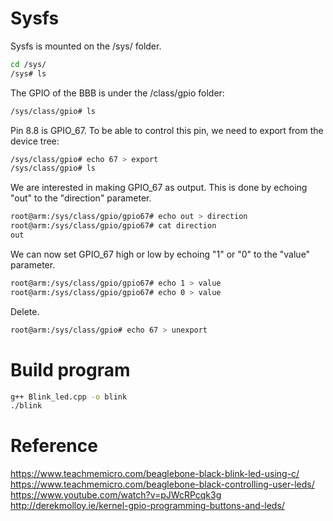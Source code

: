 # Sysfs
Sysfs  is mounted on the /sys/ folder.
```sh
cd /sys/
/sys# ls
```

The GPIO of the BBB is under the /class/gpio folder:
```sh
/sys/class/gpio# ls
```

Pin 8.8 is GPIO_67. To be able to control this pin, we need to export from the device tree:
```sh
/sys/class/gpio# echo 67 > export
/sys/class/gpio# ls
```

We are interested in making GPIO_67 as output. This is done by echoing "out" to the "direction" parameter.
```sh
root@arm:/sys/class/gpio/gpio67# echo out > direction
root@arm:/sys/class/gpio/gpio67# cat direction
out
```

We can now set GPIO_67 high or low by echoing "1" or "0" to the "value" parameter.
```sh
root@arm:/sys/class/gpio/gpio67# echo 1 > value
root@arm:/sys/class/gpio/gpio67# echo 0 > value
```

Delete.
```sh
root@arm:/sys/class/gpio# echo 67 > unexport
```

# Build program
```sh
g++ Blink_led.cpp -o blink
./blink
```
# Reference
https://www.teachmemicro.com/beaglebone-black-blink-led-using-c/  
https://www.teachmemicro.com/beaglebone-black-controlling-user-leds/  
https://www.youtube.com/watch?v=pJWcRPcqk3g  
http://derekmolloy.ie/kernel-gpio-programming-buttons-and-leds/
